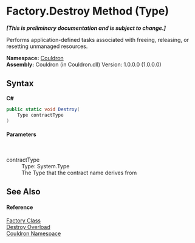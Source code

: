 # Factory.Destroy Method (Type)
 _**\[This is preliminary documentation and is subject to change.\]**_

Performs application-defined tasks associated with freeing, releasing, or resetting unmanaged resources.

**Namespace:**&nbsp;<a href="N_Couldron">Couldron</a><br />**Assembly:**&nbsp;Couldron (in Couldron.dll) Version: 1.0.0.0 (1.0.0.0)

## Syntax

**C#**<br />
``` C#
public static void Destroy(
	Type contractType
)
```


#### Parameters
&nbsp;<dl><dt>contractType</dt><dd>Type: System.Type<br />The Type that the contract name derives from</dd></dl>

## See Also


#### Reference
<a href="T_Couldron_Factory">Factory Class</a><br /><a href="Overload_Couldron_Factory_Destroy">Destroy Overload</a><br /><a href="N_Couldron">Couldron Namespace</a><br />